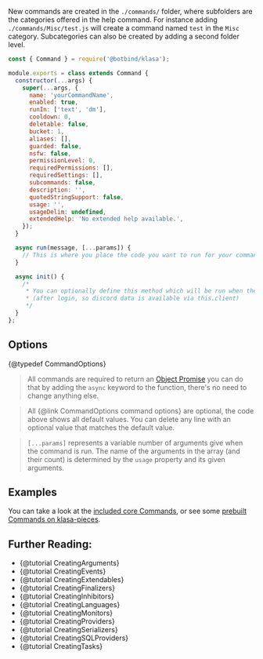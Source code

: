 New commands are created in the `./commands/` folder, where subfolders are the categories offered in the help command. For instance adding `./commands/Misc/test.js` will create a command named `test` in the `Misc` category. Subcategories can also be created by adding a second folder level.

```javascript
const { Command } = require('@botbind/klasa');

module.exports = class extends Command {
  constructor(...args) {
    super(...args, {
      name: 'yourCommandName',
      enabled: true,
      runIn: ['text', 'dm'],
      cooldown: 0,
      deletable: false,
      bucket: 1,
      aliases: [],
      guarded: false,
      nsfw: false,
      permissionLevel: 0,
      requiredPermissions: [],
      requiredSettings: [],
      subcommands: false,
      description: '',
      quotedStringSupport: false,
      usage: '',
      usageDelim: undefined,
      extendedHelp: 'No extended help available.',
    });
  }

  async run(message, [...params]) {
    // This is where you place the code you want to run for your command
  }

  async init() {
    /*
     * You can optionally define this method which will be run when the bot starts
     * (after login, so discord data is available via this.client)
     */
  }
};
```

## Options

{@typedef CommandOptions}

> All commands are required to return an [Object Promise](https://developer.mozilla.org/en/docs/Web/JavaScript/Reference/Global_Objects/Promise) you can do that by adding the `async` keyword to the function, there's no need to change anything else.

> All {@link CommandOptions command options} are optional, the code above shows all default values. You can delete any line with an optional value that matches the default value.

> `[...params]` represents a variable number of arguments give when the command is run. The name of the arguments in the array (and their count) is determined by the `usage` property and its given arguments.

## Examples

You can take a look at the [included core Commands](https://github.com/dirigeants/klasa/tree/{@branch}/src/commands), or see some [prebuilt Commands on klasa-pieces](https://github.com/dirigeants/klasa-pieces/tree/master/commands).

## Further Reading:

- {@tutorial CreatingArguments}
- {@tutorial CreatingEvents}
- {@tutorial CreatingExtendables}
- {@tutorial CreatingFinalizers}
- {@tutorial CreatingInhibitors}
- {@tutorial CreatingLanguages}
- {@tutorial CreatingMonitors}
- {@tutorial CreatingProviders}
- {@tutorial CreatingSerializers}
- {@tutorial CreatingSQLProviders}
- {@tutorial CreatingTasks}
